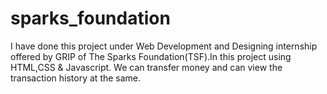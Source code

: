 # sparks_foundation
 I have done this project under Web Development and Designing internship offered by GRIP of The Sparks Foundation(TSF).In this project using HTML,CSS &amp; Javascript. We can transfer money and can view the transaction history at the same.
